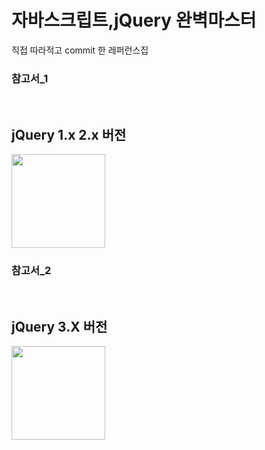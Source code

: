# 자바스크립트,jQuery 완벽마스터


직접 따라적고 commit 한 레퍼런스집</br>
<H3>참고서_1 </H3></br>
<h2>jQuery 1.x 2.x 버전 </h2>

<img src="https://user-images.githubusercontent.com/66085260/124489872-6ca97f80-ddec-11eb-991d-2f227342b254.jpg" width="150px">
</br>
<H3>참고서_2 </H3></br>
<h2>jQuery 3.X 버전 </h2>
<img src="https://user-images.githubusercontent.com/66085260/128299933-76462413-2025-4bb4-8452-b613bd7bbaa5.jpg" width="150px">
